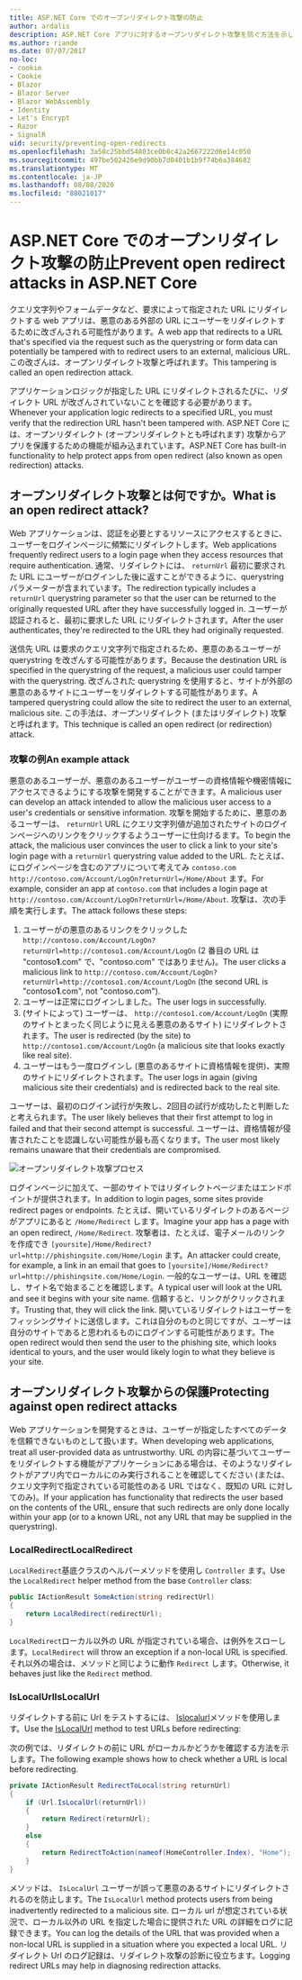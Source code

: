 ```yaml
---
title: ASP.NET Core でのオープンリダイレクト攻撃の防止
author: ardalis
description: ASP.NET Core アプリに対するオープンリダイレクト攻撃を防ぐ方法を示します。
ms.author: riande
ms.date: 07/07/2017
no-loc:
- cookie
- Cookie
- Blazor
- Blazor Server
- Blazor WebAssembly
- Identity
- Let's Encrypt
- Razor
- SignalR
uid: security/preventing-open-redirects
ms.openlocfilehash: 3a58c25bbd54803ce0b8c42a2667222d6e14c050
ms.sourcegitcommit: 497be502426e9d90bb7d0401b1b9f74b6a384682
ms.translationtype: MT
ms.contentlocale: ja-JP
ms.lasthandoff: 08/08/2020
ms.locfileid: "88021017"
---
```

# <a name="prevent-open-redirect-attacks-in-aspnet-core"></a><span data-ttu-id="2145e-103">ASP.NET Core でのオープンリダイレクト攻撃の防止</span><span class="sxs-lookup"><span data-stu-id="2145e-103">Prevent open redirect attacks in ASP.NET Core</span></span>

<span data-ttu-id="2145e-104">クエリ文字列やフォームデータなど、要求によって指定された URL にリダイレクトする web アプリは、悪意のある外部の URL にユーザーをリダイレクトするために改ざんされる可能性があります。</span><span class="sxs-lookup"><span data-stu-id="2145e-104">A web app that redirects to a URL that's specified via the request such as the querystring or form data can potentially be tampered with to redirect users to an external, malicious URL.</span></span> <span data-ttu-id="2145e-105">この改ざんは、オープンリダイレクト攻撃と呼ばれます。</span><span class="sxs-lookup"><span data-stu-id="2145e-105">This tampering is called an open redirection attack.</span></span>

<span data-ttu-id="2145e-106">アプリケーションロジックが指定した URL にリダイレクトされるたびに、リダイレクト URL が改ざんされていないことを確認する必要があります。</span><span class="sxs-lookup"><span data-stu-id="2145e-106">Whenever your application logic redirects to a specified URL, you must verify that the redirection URL hasn't been tampered with.</span></span> <span data-ttu-id="2145e-107">ASP.NET Core には、オープンリダイレクト (オープンリダイレクトとも呼ばれます) 攻撃からアプリを保護するための機能が組み込まれています。</span><span class="sxs-lookup"><span data-stu-id="2145e-107">ASP.NET Core has built-in functionality to help protect apps from open redirect (also known as open redirection) attacks.</span></span>

## <a name="what-is-an-open-redirect-attack"></a><span data-ttu-id="2145e-108">オープンリダイレクト攻撃とは何ですか。</span><span class="sxs-lookup"><span data-stu-id="2145e-108">What is an open redirect attack?</span></span>

<span data-ttu-id="2145e-109">Web アプリケーションは、認証を必要とするリソースにアクセスするときに、ユーザーをログインページに頻繁にリダイレクトします。</span><span class="sxs-lookup"><span data-stu-id="2145e-109">Web applications frequently redirect users to a login page when they access resources that require authentication.</span></span> <span data-ttu-id="2145e-110">通常、リダイレクトには、 `returnUrl` 最初に要求された URL にユーザーがログインした後に返すことができるように、querystring パラメーターが含まれています。</span><span class="sxs-lookup"><span data-stu-id="2145e-110">The redirection typically includes a `returnUrl` querystring parameter so that the user can be returned to the originally requested URL after they have successfully logged in.</span></span> <span data-ttu-id="2145e-111">ユーザーが認証されると、最初に要求した URL にリダイレクトされます。</span><span class="sxs-lookup"><span data-stu-id="2145e-111">After the user authenticates, they're redirected to the URL they had originally requested.</span></span>

<span data-ttu-id="2145e-112">送信先 URL は要求のクエリ文字列で指定されるため、悪意のあるユーザーが querystring を改ざんする可能性があります。</span><span class="sxs-lookup"><span data-stu-id="2145e-112">Because the destination URL is specified in the querystring of the request, a malicious user could tamper with the querystring.</span></span> <span data-ttu-id="2145e-113">改ざんされた querystring を使用すると、サイトが外部の悪意のあるサイトにユーザーをリダイレクトする可能性があります。</span><span class="sxs-lookup"><span data-stu-id="2145e-113">A tampered querystring could allow the site to redirect the user to an external, malicious site.</span></span> <span data-ttu-id="2145e-114">この手法は、オープンリダイレクト (またはリダイレクト) 攻撃と呼ばれます。</span><span class="sxs-lookup"><span data-stu-id="2145e-114">This technique is called an open redirect (or redirection) attack.</span></span>

### <a name="an-example-attack"></a><span data-ttu-id="2145e-115">攻撃の例</span><span class="sxs-lookup"><span data-stu-id="2145e-115">An example attack</span></span>

<span data-ttu-id="2145e-116">悪意のあるユーザーが、悪意のあるユーザーがユーザーの資格情報や機密情報にアクセスできるようにする攻撃を開発することができます。</span><span class="sxs-lookup"><span data-stu-id="2145e-116">A malicious user can develop an attack intended to allow the malicious user access to a user's credentials or sensitive information.</span></span> <span data-ttu-id="2145e-117">攻撃を開始するために、悪意のあるユーザーは、 `returnUrl` URL にクエリ文字列値が追加されたサイトのログインページへのリンクをクリックするようユーザーに仕向けるます。</span><span class="sxs-lookup"><span data-stu-id="2145e-117">To begin the attack, the malicious user convinces the user to click a link to your site's login page with a `returnUrl` querystring value added to the URL.</span></span> <span data-ttu-id="2145e-118">たとえば、にログインページを含むのアプリについて考えてみ `contoso.com` `http://contoso.com/Account/LogOn?returnUrl=/Home/About` ます。</span><span class="sxs-lookup"><span data-stu-id="2145e-118">For example, consider an app at `contoso.com` that includes a login page at `http://contoso.com/Account/LogOn?returnUrl=/Home/About`.</span></span> <span data-ttu-id="2145e-119">攻撃は、次の手順を実行します。</span><span class="sxs-lookup"><span data-stu-id="2145e-119">The attack follows these steps:</span></span>

1. <span data-ttu-id="2145e-120">ユーザーがの悪意のあるリンクをクリックした `http://contoso.com/Account/LogOn?returnUrl=http://contoso1.com/Account/LogOn` (2 番目の URL は "contoso**1**.com" で、"contoso.com" ではありません)。</span><span class="sxs-lookup"><span data-stu-id="2145e-120">The user clicks a malicious link to `http://contoso.com/Account/LogOn?returnUrl=http://contoso1.com/Account/LogOn` (the second URL is "contoso**1**.com", not "contoso.com").</span></span>
2. <span data-ttu-id="2145e-121">ユーザーは正常にログインしました。</span><span class="sxs-lookup"><span data-stu-id="2145e-121">The user logs in successfully.</span></span>
3. <span data-ttu-id="2145e-122">(サイトによって) ユーザーは、 `http://contoso1.com/Account/LogOn` (実際のサイトとまったく同じように見える悪意のあるサイト) にリダイレクトされます。</span><span class="sxs-lookup"><span data-stu-id="2145e-122">The user is redirected (by the site) to `http://contoso1.com/Account/LogOn` (a malicious site that looks exactly like real site).</span></span>
4. <span data-ttu-id="2145e-123">ユーザーはもう一度ログインし (悪意のあるサイトに資格情報を提供)、実際のサイトにリダイレクトされます。</span><span class="sxs-lookup"><span data-stu-id="2145e-123">The user logs in again (giving malicious site their credentials) and is redirected back to the real site.</span></span>

<span data-ttu-id="2145e-124">ユーザーは、最初のログイン試行が失敗し、2回目の試行が成功したと判断したと考えられます。</span><span class="sxs-lookup"><span data-stu-id="2145e-124">The user likely believes that their first attempt to log in failed and that their second attempt is successful.</span></span> <span data-ttu-id="2145e-125">ユーザーは、資格情報が侵害されたことを認識しない可能性が最も高くなります。</span><span class="sxs-lookup"><span data-stu-id="2145e-125">The user most likely remains unaware that their credentials are compromised.</span></span>

![オープンリダイレクト攻撃プロセス](preventing-open-redirects/_static/open-redirection-attack-process.png)

<span data-ttu-id="2145e-127">ログインページに加えて、一部のサイトではリダイレクトページまたはエンドポイントが提供されます。</span><span class="sxs-lookup"><span data-stu-id="2145e-127">In addition to login pages, some sites provide redirect pages or endpoints.</span></span> <span data-ttu-id="2145e-128">たとえば、開いているリダイレクトのあるページがアプリにあると `/Home/Redirect` します。</span><span class="sxs-lookup"><span data-stu-id="2145e-128">Imagine your app has a page with an open redirect, `/Home/Redirect`.</span></span> <span data-ttu-id="2145e-129">攻撃者は、たとえば、電子メールのリンクを作成でき `[yoursite]/Home/Redirect?url=http://phishingsite.com/Home/Login` ます。</span><span class="sxs-lookup"><span data-stu-id="2145e-129">An attacker could create, for example, a link in an email that goes to `[yoursite]/Home/Redirect?url=http://phishingsite.com/Home/Login`.</span></span> <span data-ttu-id="2145e-130">一般的なユーザーは、URL を確認し、サイト名で始まることを確認します。</span><span class="sxs-lookup"><span data-stu-id="2145e-130">A typical user will look at the URL and see it begins with your site name.</span></span> <span data-ttu-id="2145e-131">信頼すると、リンクがクリックされます。</span><span class="sxs-lookup"><span data-stu-id="2145e-131">Trusting that, they will click the link.</span></span> <span data-ttu-id="2145e-132">開いているリダイレクトはユーザーをフィッシングサイトに送信します。これは自分のものと同じですが、ユーザーは自分のサイトであると思われるものにログインする可能性があります。</span><span class="sxs-lookup"><span data-stu-id="2145e-132">The open redirect would then send the user to the phishing site, which looks identical to yours, and the user would likely login to what they believe is your site.</span></span>

## <a name="protecting-against-open-redirect-attacks"></a><span data-ttu-id="2145e-133">オープンリダイレクト攻撃からの保護</span><span class="sxs-lookup"><span data-stu-id="2145e-133">Protecting against open redirect attacks</span></span>

<span data-ttu-id="2145e-134">Web アプリケーションを開発するときは、ユーザーが指定したすべてのデータを信頼できないものとして扱います。</span><span class="sxs-lookup"><span data-stu-id="2145e-134">When developing web applications, treat all user-provided data as untrustworthy.</span></span> <span data-ttu-id="2145e-135">URL の内容に基づいてユーザーをリダイレクトする機能がアプリケーションにある場合は、そのようなリダイレクトがアプリ内でローカルにのみ実行されることを確認してください (または、クエリ文字列で指定されている可能性のある URL ではなく、既知の URL に対してのみ)。</span><span class="sxs-lookup"><span data-stu-id="2145e-135">If your application has functionality that redirects the user based on the contents of the URL,  ensure that such redirects are only done locally within your app (or to a known URL, not any URL that may be supplied in the querystring).</span></span>

### <a name="localredirect"></a><span data-ttu-id="2145e-136">LocalRedirect</span><span class="sxs-lookup"><span data-stu-id="2145e-136">LocalRedirect</span></span>

<span data-ttu-id="2145e-137">`LocalRedirect`基底クラスのヘルパーメソッドを使用し `Controller` ます。</span><span class="sxs-lookup"><span data-stu-id="2145e-137">Use the `LocalRedirect` helper method from the base `Controller` class:</span></span>

```csharp
public IActionResult SomeAction(string redirectUrl)
{
    return LocalRedirect(redirectUrl);
}
```

<span data-ttu-id="2145e-138">`LocalRedirect`ローカル以外の URL が指定されている場合、は例外をスローします。</span><span class="sxs-lookup"><span data-stu-id="2145e-138">`LocalRedirect` will throw an exception if a non-local URL is specified.</span></span> <span data-ttu-id="2145e-139">それ以外の場合は、メソッドと同じように動作 `Redirect` します。</span><span class="sxs-lookup"><span data-stu-id="2145e-139">Otherwise, it behaves just like the `Redirect` method.</span></span>

### <a name="islocalurl"></a><span data-ttu-id="2145e-140">IsLocalUrl</span><span class="sxs-lookup"><span data-stu-id="2145e-140">IsLocalUrl</span></span>

<span data-ttu-id="2145e-141">リダイレクトする前に Url をテストするには、 [Islocalurl](/dotnet/api/Microsoft.AspNetCore.Mvc.IUrlHelper.islocalurl#Microsoft_AspNetCore_Mvc_IUrlHelper_IsLocalUrl_System_String_)メソッドを使用します。</span><span class="sxs-lookup"><span data-stu-id="2145e-141">Use the [IsLocalUrl](/dotnet/api/Microsoft.AspNetCore.Mvc.IUrlHelper.islocalurl#Microsoft_AspNetCore_Mvc_IUrlHelper_IsLocalUrl_System_String_) method to test URLs before redirecting:</span></span>

<span data-ttu-id="2145e-142">次の例では、リダイレクトの前に URL がローカルかどうかを確認する方法を示します。</span><span class="sxs-lookup"><span data-stu-id="2145e-142">The following example shows how to check whether a URL is local before redirecting.</span></span>

```csharp
private IActionResult RedirectToLocal(string returnUrl)
{
    if (Url.IsLocalUrl(returnUrl))
    {
        return Redirect(returnUrl);
    }
    else
    {
        return RedirectToAction(nameof(HomeController.Index), "Home");
    }
}
```

<span data-ttu-id="2145e-143">メソッドは、 `IsLocalUrl` ユーザーが誤って悪意のあるサイトにリダイレクトされるのを防止します。</span><span class="sxs-lookup"><span data-stu-id="2145e-143">The `IsLocalUrl` method protects users from being inadvertently redirected to a malicious site.</span></span> <span data-ttu-id="2145e-144">ローカル url が想定されている状況で、ローカル以外の URL を指定した場合に提供された URL の詳細をログに記録できます。</span><span class="sxs-lookup"><span data-stu-id="2145e-144">You can log the details of the URL that was provided when a non-local URL is supplied in a situation where you expected a local URL.</span></span> <span data-ttu-id="2145e-145">リダイレクト Url のログ記録は、リダイレクト攻撃の診断に役立ちます。</span><span class="sxs-lookup"><span data-stu-id="2145e-145">Logging redirect URLs may help in diagnosing redirection attacks.</span></span>
